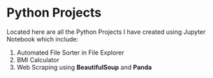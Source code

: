 # Python Projects

Located here are all the Python Projects I have created using Jupyter Notebook which include: 

1. Automated File Sorter in File Explorer
2. BMI Calculator
3. Web Scraping using **BeautifulSoup** and **Panda**
